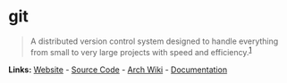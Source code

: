 # git

> A distributed version control system designed to handle everything from small to very large projects with speed and efficiency.<sup>[1][desc]</sup>

**Links:** [Website][site] - [Source Code][code] - [Arch Wiki][aw] - [Documentation][docs]

[site]: https://git-scm.com/
[desc]: https://git-scm.com/
[code]: https://github.com/git/git
[docs]: https://git-scm.com/docs
[aw]: https://wiki.archlinux.org/title/Git
